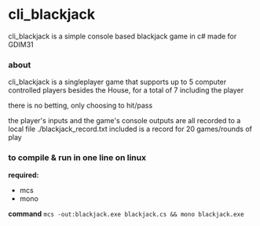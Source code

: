 # cli_blackjack
cli_blackjack is a simple console based blackjack game in c#
made for GDIM31

### about
cli_blackjack is a singleplayer game that supports up to 5 computer controlled players besides the House, for a total of 7 including the player

there is no betting, only choosing to hit/pass

the player's inputs and the game's console outputs are all recorded to a local file ./blackjack_record.txt
included is a record for 20 games/rounds of play

### to compile & run in one line on linux
**required:**
 - mcs
 - mono

**command**
`mcs -out:blackjack.exe blackjack.cs && mono blackjack.exe`
